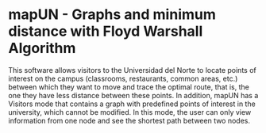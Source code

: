 # mapUN - Graphs and minimum distance with Floyd Warshall Algorithm

This software allows visitors to the Universidad del Norte to locate points of interest on the campus (classrooms, restaurants, common areas, etc.) between which they want to move and trace the optimal route, that is, the one they have less distance between these points. In addition, mapUN has a Visitors mode that contains a graph with predefined points of interest in the university, which cannot be modified. In this mode, the user can only view information from one node and see the shortest path between two nodes.
